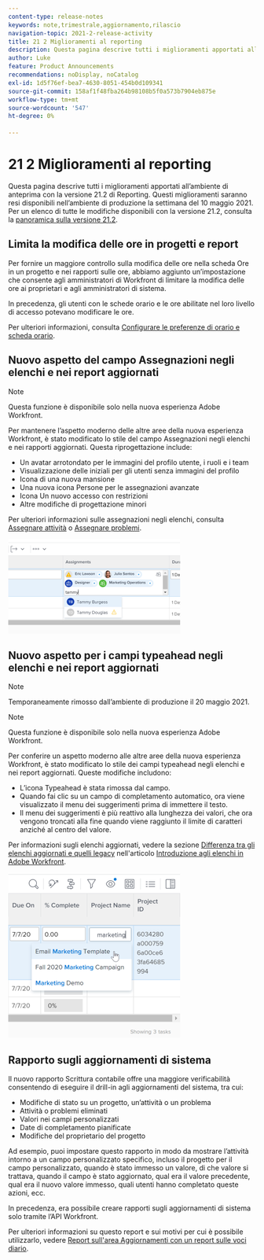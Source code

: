 ```yaml
---
content-type: release-notes
keywords: note,trimestrale,aggiornamento,rilascio
navigation-topic: 2021-2-release-activity
title: 21 2 Miglioramenti al reporting
description: Questa pagina descrive tutti i miglioramenti apportati all’ambiente di anteprima con la versione 21.2 di Reporting. Questi miglioramenti saranno resi disponibili nell’ambiente di produzione la settimana del 10 maggio 2021. Per un elenco di tutte le modifiche disponibili con la versione 21.2, consulta Panoramica sulla versione 21.2.
author: Luke
feature: Product Announcements
recommendations: noDisplay, noCatalog
exl-id: 1d5f76ef-bea7-4630-8051-454b0d109341
source-git-commit: 158af1f48fba264b98108b5f0a573b7904eb875e
workflow-type: tm+mt
source-wordcount: '547'
ht-degree: 0%

---
```


# 21 2 Miglioramenti al reporting

Questa pagina descrive tutti i miglioramenti apportati all’ambiente di anteprima con la versione 21.2 di Reporting. Questi miglioramenti saranno resi disponibili nell’ambiente di produzione la settimana del 10 maggio 2021. Per un elenco di tutte le modifiche disponibili con la versione 21.2, consulta la [panoramica sulla versione 21.2](../../../product-announcements/product-releases/21.2-release-activity/21-2-release-overview.md).

## Limita la modifica delle ore in progetti e report

Per fornire un maggiore controllo sulla modifica delle ore nella scheda Ore in un progetto e nei rapporti sulle ore, abbiamo aggiunto un’impostazione che consente agli amministratori di Workfront di limitare la modifica delle ore ai proprietari e agli amministratori di sistema.

In precedenza, gli utenti con le schede orario e le ore abilitate nel loro livello di accesso potevano modificare le ore.

Per ulteriori informazioni, consulta [Configurare le preferenze di orario e scheda orario](../../../administration-and-setup/set-up-workfront/configure-timesheets-schedules/timesheet-and-hour-preferences.md).

## Nuovo aspetto del campo Assegnazioni negli elenchi e nei report aggiornati

>[!NOTE]
>
>Questa funzione è disponibile solo nella nuova esperienza Adobe Workfront.

Per mantenere l’aspetto moderno delle altre aree della nuova esperienza Workfront, è stato modificato lo stile del campo Assegnazioni negli elenchi e nei rapporti aggiornati. Questa riprogettazione include:

* Un avatar arrotondato per le immagini del profilo utente, i ruoli e i team
* Visualizzazione delle iniziali per gli utenti senza immagini del profilo
* Icona di una nuova mansione
* Una nuova icona Persone per le assegnazioni avanzate
* Icona Un nuovo accesso con restrizioni
* Altre modifiche di progettazione minori

Per ulteriori informazioni sulle assegnazioni negli elenchi, consulta [Assegnare attività](../../../manage-work/tasks/assign-tasks/assign-tasks.md) o [Assegnare problemi](../../../manage-work/issues/manage-issues/assign-issues.md).

![](assets/assignments-updates-350x193.png)

## Nuovo aspetto per i campi typeahead negli elenchi e nei report aggiornati

>[!NOTE]
>
>Temporaneamente rimosso dall’ambiente di produzione il 20 maggio 2021.

>[!NOTE]
>
>Questa funzione è disponibile solo nella nuova esperienza Adobe Workfront.

Per conferire un aspetto moderno alle altre aree della nuova esperienza Workfront, è stato modificato lo stile dei campi typeahead negli elenchi e nei report aggiornati. Queste modifiche includono:

* L’icona Typeahead è stata rimossa dal campo.
* Quando fai clic su un campo di completamento automatico, ora viene visualizzato il menu dei suggerimenti prima di immettere il testo.
* Il menu dei suggerimenti è più reattivo alla lunghezza dei valori, che ora vengono troncati alla fine quando viene raggiunto il limite di caratteri anziché al centro del valore.

Per informazioni sugli elenchi aggiornati, vedere la sezione [Differenza tra gli elenchi aggiornati e quelli legacy](../../../workfront-basics/navigate-workfront/use-lists/view-items-in-a-list.md#updated) nell&#39;articolo [Introduzione agli elenchi in Adobe Workfront](../../../workfront-basics/navigate-workfront/use-lists/view-items-in-a-list.md).

![](assets/typeahead-updates-350x336.png)

## Rapporto sugli aggiornamenti di sistema

Il nuovo rapporto Scrittura contabile offre una maggiore verificabilità consentendo di eseguire il drill-in agli aggiornamenti del sistema, tra cui:

* Modifiche di stato su un progetto, un’attività o un problema
* Attività o problemi eliminati
* Valori nei campi personalizzati
* Date di completamento pianificate
* Modifiche del proprietario del progetto

Ad esempio, puoi impostare questo rapporto in modo da mostrare l’attività intorno a un campo personalizzato specifico, incluso il progetto per il campo personalizzato, quando è stato immesso un valore, di che valore si trattava, quando il campo è stato aggiornato, qual era il valore precedente, qual era il nuovo valore immesso, quali utenti hanno completato queste azioni, ecc.

In precedenza, era possibile creare rapporti sugli aggiornamenti di sistema solo tramite l’API Workfront.

Per ulteriori informazioni su questo report e sui motivi per cui è possibile utilizzarlo, vedere [Report sull&#39;area Aggiornamenti con un report sulle voci diario](../../../reports-and-dashboards/reports/creating-and-managing-reports/create-journal-entry-report.md).

